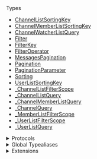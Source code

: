 <summary>Types</summary>

  - [ChannelListSortingKey](/ChannelListSortingKey)
  - [ChannelMemberListSortingKey](/ChannelMemberListSortingKey)
  - [ChannelWatcherListQuery](/ChannelWatcherListQuery)
  - [Filter](/Filter)
  - [FilterKey](/FilterKey)
  - [FilterOperator](/FilterOperator)
  - [MessagesPagination](/MessagesPagination)
  - [Pagination](/Pagination)
  - [PaginationParameter](/PaginationParameter)
  - [Sorting](/Sorting)
  - [UserListSortingKey](/UserListSortingKey)
  - [\_ChannelListFilterScope](/_ChannelListFilterScope)
  - [\_ChannelListQuery](/_ChannelListQuery)
  - [\_ChannelMemberListQuery](/_ChannelMemberListQuery)
  - [\_ChannelQuery](/_ChannelQuery)
  - [\_MemberListFilterScope](/_MemberListFilterScope)
  - [\_UserListFilterScope](/_UserListFilterScope)
  - [\_UserListQuery](/_UserListQuery)

</details>

<details>
<summary>Protocols</summary>

  - [AnyChannelListFilterScope](/AnyChannelListFilterScope)
  - [AnyMemberListFilterScope](/AnyMemberListFilterScope)
  - [AnyUserListFilterScope](/AnyUserListFilterScope)
  - [FilterScope](/FilterScope)
  - [FilterValue](/FilterValue)
  - [SortingKey](/SortingKey)

</details>

<details>
<summary>Global Typealiases</summary>

  - [ChannelListFilterScope](/ChannelListFilterScope)
  - [ChannelListQuery](/ChannelListQuery)
  - [ChannelMemberListQuery](/ChannelMemberListQuery)
  - [ChannelQuery](/ChannelQuery)
  - [MemberListFilterScope](/MemberListFilterScope)
  - [UserListFilterScope](/UserListFilterScope)

</details>

<details>
<summary>Extensions</summary>

  - [Int](/Int)

</details>
